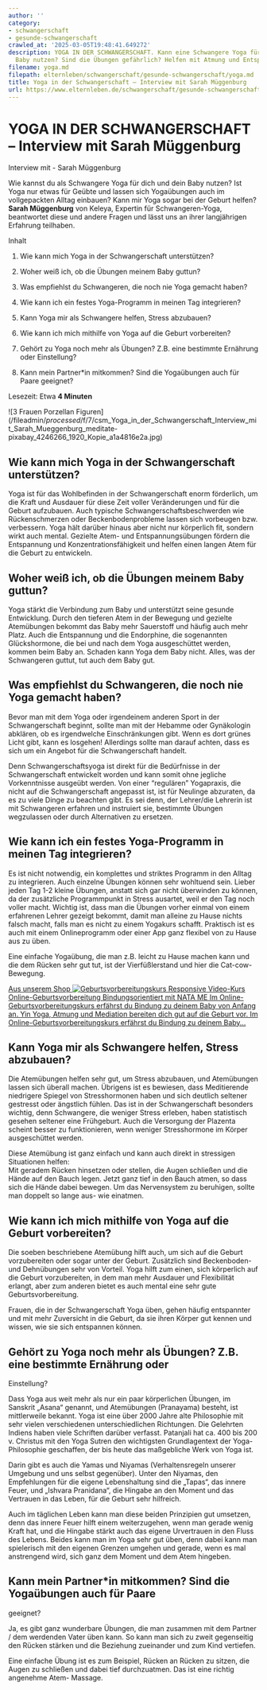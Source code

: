 ```yaml
---
author: ''
category:
- schwangerschaft
- gesunde-schwangerschaft
crawled_at: '2025-03-05T19:48:41.649272'
description: YOGA IN DER SCHWANGERSCHAFT. Kann eine Schwangere Yoga für sich und ihr
  Baby nutzen? Sind die Übungen gefährlich? Helfen mit Atmung und Entspannung.
filename: yoga.md
filepath: elternleben/schwangerschaft/gesunde-schwangerschaft/yoga.md
title: Yoga in der Schwangerschaft – Interview mit Sarah Müggenburg
url: https://www.elternleben.de/schwangerschaft/gesunde-schwangerschaft/yoga/
---
```


#  YOGA IN DER SCHWANGERSCHAFT – Interview mit Sarah Müggenburg

Interview mit - Sarah Müggenburg

Wie kannst du als Schwangere Yoga für dich und dein Baby nutzen? Ist Yoga nur
etwas für Geübte und lassen sich Yogaübungen auch im vollgepackten Alltag
einbauen? Kann mir Yoga sogar bei der Geburt helfen? **Sarah Müggenburg** von
Keleya, Expertin für Schwangeren-Yoga, beantwortet diese und andere Fragen und
lässt uns an ihrer langjährigen Erfahrung teilhaben.

Inhalt

1. Wie kann mich Yoga in der Schwangerschaft unterstützen?

2. Woher weiß ich, ob die Übungen meinem Baby guttun?

3. Was empfiehlst du Schwangeren, die noch nie Yoga gemacht haben?

4. Wie kann ich ein festes Yoga-Programm in meinen Tag integrieren?

5. Kann Yoga mir als Schwangere helfen, Stress abzubauen?

6. Wie kann ich mich mithilfe von Yoga auf die Geburt vorbereiten?

7. Gehört zu Yoga noch mehr als Übungen? Z.B. eine bestimmte Ernährung oder Einstellung?

8. Kann mein Partner*in mitkommen? Sind die Yogaübungen auch für Paare geeignet?

Lesezeit: Etwa **4 Minuten**

![3 Frauen Porzellan
Figuren](/fileadmin/_processed_/f/7/csm_Yoga_in_der_Schwangerschaft_Interview_mit_Sarah_Mueggenburg_meditate-
pixabay_4246266_1920_Kopie_a1a4816e2a.jpg)



##  Wie kann mich Yoga in der Schwangerschaft unterstützen?

Yoga ist für das Wohlbefinden in der Schwangerschaft enorm förderlich, um die
Kraft und Ausdauer für diese Zeit voller Veränderungen und für die Geburt
aufzubauen. Auch typische Schwangerschaftsbeschwerden wie Rückenschmerzen oder
Beckenbodenprobleme lassen sich vorbeugen bzw. verbessern. Yoga hält darüber
hinaus aber nicht nur körperlich fit, sondern wirkt auch mental. Gezielte
Atem- und Entspannungsübungen fördern die Entspannung und
Konzentrationsfähigkeit und helfen einen langen Atem für die Geburt zu
entwickeln.



##  Woher weiß ich, ob die Übungen meinem Baby guttun?

Yoga stärkt die Verbindung zum Baby und unterstützt seine gesunde Entwicklung.
Durch den tieferen Atem in der Bewegung und gezielte Atemübungen bekommt das
Baby mehr Sauerstoff und häufig auch mehr Platz. Auch die Entspannung und die
Endorphine, die sogenannten Glückshormone, die bei und nach dem Yoga
ausgeschüttet werden, kommen beim Baby an. Schaden kann Yoga dem Baby nicht.
Alles, was der Schwangeren guttut, tut auch dem Baby gut.



##  Was empfiehlst du Schwangeren, die noch nie Yoga gemacht haben?

Bevor man mit dem Yoga oder irgendeinem anderen Sport in der Schwangerschaft
beginnt, sollte man mit der Hebamme oder Gynäkologin abklären, ob es
irgendwelche Einschränkungen gibt. Wenn es dort grünes Licht gibt, kann es
losgehen! Allerdings sollte man darauf achten, dass es sich um ein Angebot für
die Schwangerschaft handelt.  
  
Denn Schwangerschaftsyoga ist direkt für die Bedürfnisse in der
Schwangerschaft entwickelt worden und kann somit ohne jegliche Vorkenntnisse
ausgeübt werden. Von einer “regulären” Yogapraxis, die nicht auf die
Schwangerschaft angepasst ist, ist für Neulinge abzuraten, da es zu viele
Dinge zu beachten gibt. Es sei denn, der Lehrer/die Lehrerin ist mit
Schwangeren erfahren und instruiert sie, bestimmte Übungen wegzulassen oder
durch Alternativen zu ersetzen.



##  Wie kann ich ein festes Yoga-Programm in meinen Tag integrieren?

Es ist nicht notwendig, ein komplettes und striktes Programm in den Alltag zu
integrieren. Auch einzelne Übungen können sehr wohltuend sein. Lieber jeden
Tag 1-2 kleine Übungen, anstatt sich gar nicht überwinden zu können, da der
zusätzliche Programmpunkt in Stress ausartet, weil er den Tag noch voller
macht. Wichtig ist, dass man die Übungen vorher einmal von einem erfahrenen
Lehrer gezeigt bekommt, damit man alleine zu Hause nichts falsch macht, falls
man es nicht zu einem Yogakurs schafft. Praktisch ist es auch mit einem
Onlineprogramm oder einer App ganz flexibel von zu Hause aus zu üben.  
  
Eine einfache Yogaübung, die man z.B. leicht zu Hause machen kann und die dem
Rücken sehr gut tut, ist der Vierfüßlerstand und hier die Cat-cow-Bewegung.

[ Aus unserem Shop ![Geburtsvorbereitungskurs
Responsive](/fileadmin/_processed_/b/0/csm_Geburtsvorbereitung_teaser_79dfb1951b.png)
Video-Kurs Online-Geburtsvorbereitung Bindungsorientiert mit NATA ME Im
Online-Geburtsvorbereitungskurs erfährst du Bindung zu deinem Baby von Anfang
an. Yin Yoga, Atmung und Mediation bereiten dich gut auf die Geburt vor. Im
Online-Geburtsvorbereitungskurs erfährst du Bindung zu deinem Baby…
](/shop/online-geburtsvorbereitungskurs/)



##  Kann Yoga mir als Schwangere helfen, Stress abzubauen?

Die Atemübungen helfen sehr gut, um Stress abzubauen, und Atemübungen lassen
sich überall machen. Übrigens ist es bewiesen, dass Meditierende niedrigere
Spiegel von Stresshormonen haben und sich deutlich seltener gestresst oder
ängstlich fühlen. Das ist in der Schwangerschaft besonders wichtig, denn
Schwangere, die weniger Stress erleben, haben statistisch gesehen seltener
eine Frühgeburt. Auch die Versorgung der Plazenta scheint besser zu
funktionieren, wenn weniger Stresshormone im Körper ausgeschüttet werden.  
  
Diese Atemübung ist ganz einfach und kann auch direkt in stressigen
Situationen helfen:  
Mit geradem Rücken hinsetzen oder stellen, die Augen schließen und die Hände
auf den Bauch legen. Jetzt ganz tief in den Bauch atmen, so dass sich die
Hände dabei bewegen. Um das Nervensystem zu beruhigen, sollte man doppelt so
lange aus- wie einatmen.



##  Wie kann ich mich mithilfe von Yoga auf die Geburt vorbereiten?

Die soeben beschriebene Atemübung hilft auch, um sich auf die Geburt
vorzubereiten oder sogar unter der Geburt. Zusätzlich sind Beckenboden- und
Dehnübungen sehr von Vorteil. Yoga hilft zum einen, sich körperlich auf die
Geburt vorzubereiten, in dem man mehr Ausdauer und Flexibilität erlangt, aber
zum anderen bietet es auch mental eine sehr gute Geburtsvorbereitung.  
  
Frauen, die in der Schwangerschaft Yoga üben, gehen häufig entspannter und mit
mehr Zuversicht in die Geburt, da sie ihren Körper gut kennen und wissen, wie
sie sich entspannen können.



##  Gehört zu Yoga noch mehr als Übungen? Z.B. eine bestimmte Ernährung oder
Einstellung?

Dass Yoga aus weit mehr als nur ein paar körperlichen Übungen, im Sanskrit
„Asana“ genannt, und Atemübungen (Pranayama) besteht, ist mittlerweile
bekannt. Yoga ist eine über 2000 Jahre alte Philosophie mit sehr vielen
verschiedenen unterschiedlichen Richtungen. Die Gelehrten Indiens haben viele
Schriften darüber verfasst. Patanjali hat ca. 400 bis 200 v. Christus mit den
Yoga Sutren den wichtigsten Grundlagentext der Yoga-Philosophie geschaffen,
der bis heute das maßgebliche Werk von Yoga ist.  
  
Darin gibt es auch die Yamas und Niyamas (Verhaltensregeln unserer Umgebung
und uns selbst gegenüber). Unter den Niyamas, den Empfehlungen für die eigene
Lebenshaltung sind die „Tapas“, das innere Feuer, und „Ishvara Pranidana“, die
Hingabe an den Moment und das Vertrauen in das Leben, für die Geburt sehr
hilfreich.  
  
Auch im täglichen Leben kann man diese beiden Prinzipien gut umsetzen, denn
das innere Feuer hilft einem weiterzugehen, wenn man gerade wenig Kraft hat,
und die Hingabe stärkt auch das eigene Urvertrauen in den Fluss des Lebens.
Beides kann man im Yoga sehr gut üben, denn dabei kann man spielerisch mit den
eigenen Grenzen umgehen und gerade, wenn es mal anstrengend wird, sich ganz
dem Moment und dem Atem hingeben.



##  Kann mein Partner*in mitkommen? Sind die Yogaübungen auch für Paare
geeignet?

Ja, es gibt ganz wunderbare Übungen, die man zusammen mit dem Partner / dem
werdenden Vater üben kann. So kann man sich zu zweit gegenseitig den Rücken
stärken und die Beziehung zueinander und zum Kind vertiefen.  
  
Eine einfache Übung ist es zum Beispiel, Rücken an Rücken zu sitzen, die Augen
zu schließen und dabei tief durchzuatmen. Das ist eine richtig angenehme Atem-
Massage.

